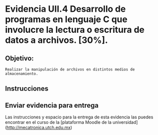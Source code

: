 # Evidencia UII.4 Desarrollo de programas en lenguaje C que involucre la lectura o escritura de datos a archivos. [30%].

## Objetivo: 

    Realizar la manipulación de archivos en distintos medios de almacenamiento.

## Instrucciones


## Enviar evidencia para entrega

Las instrucciones y espacio para la entrega de esta evidencia las puedes encontrar en el curso de la [plataforma Moodle de la universidad] (http://mecatronica.utch.edu.mx)


